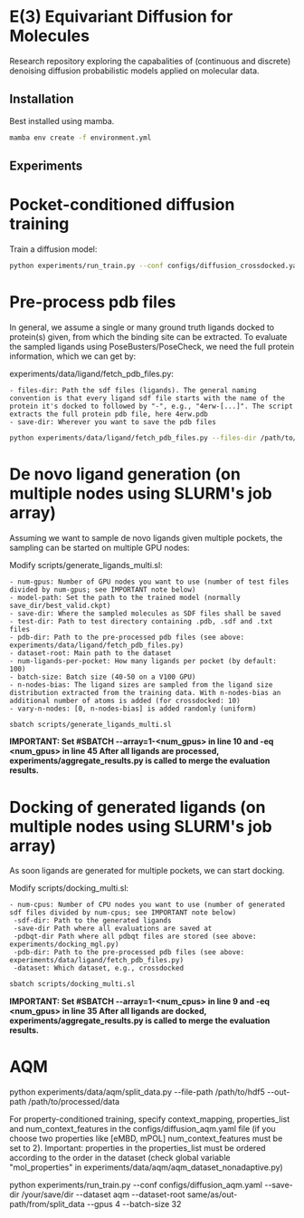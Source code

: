 # E(3) Equivariant Diffusion for Molecules

Research repository exploring the capabalities of (continuous and discrete) denoising diffusion probabilistic models applied on molecular data.

## Installation
Best installed using mamba.
```bash
mamba env create -f environment.yml
```

## Experiments

# Pocket-conditioned diffusion training
Train a diffusion model:
```bash
python experiments/run_train.py --conf configs/diffusion_crossdocked.yaml --save-dir /your/save/dir --gpus 8 --batch-size 8 --num-bond-classes 5 --loss-weighting snr_t --lr 3.0e-4
```

# Pre-process pdb files

In general, we assume a single or many ground truth ligands docked to protein(s) given, from which the binding site can be extracted. 
To evaluate the sampled ligands using PoseBusters/PoseCheck, we need the full protein information, which we can get by:

experiments/data/ligand/fetch_pdb_files.py:

    - files-dir: Path the sdf files (ligands). The general naming convention is that every ligand sdf file starts with the name of the protein it's docked to followed by "-", e.g., "4erw-[...]". The script extracts the full protein pdb file, here 4erw.pdb
    - save-dir: Wherever you want to save the pdb files

```bash
python experiments/data/ligand/fetch_pdb_files.py --files-dir /path/to/sdf_files --save-dir /path/to/pdb_dir
```


# De novo ligand generation (on multiple nodes using SLURM's job array)

Assuming we want to sample de novo ligands given multiple pockets, the sampling can be started on multiple GPU nodes:

Modify scripts/generate_ligands_multi.sl:

    - num-gpus: Number of GPU nodes you want to use (number of test files divided by num-gpus; see IMPORTANT note below)
    - model-path: Set the path to the trained model (normally save_dir/best_valid.ckpt)
    - save-dir: Where the sampled molecules as SDF files shall be saved
    - test-dir: Path to test directory containing .pdb, .sdf and .txt files
    - pdb-dir: Path to the pre-processed pdb files (see above: experiments/data/ligand/fetch_pdb_files.py)
    - dataset-root: Main path to the dataset
    - num-ligands-per-pocket: How many ligands per pocket (by default: 100)
    - batch-size: Batch size (40-50 on a V100 GPU)
    - n-nodes-bias: The ligand sizes are sampled from the ligand size distribution extracted from the training data. With n-nodes-bias an additional number of atoms is added (for crossdocked: 10)
    - vary-n-nodes: [0, n-nodes-bias] is added randomly (uniform)

```bash
sbatch scripts/generate_ligands_multi.sl
```

**IMPORTANT: Set #SBATCH --array=1-<num_gpus> in line 10 and -eq <num_gpus> in line 45
After all ligands are processed, experiments/aggregate_results.py is called to merge the evaluation results.**


# Docking of generated ligands (on multiple nodes using SLURM's job array)

As soon ligands are generated for multiple pockets, we can start docking.

Modify scripts/docking_multi.sl:

    - num-cpus: Number of CPU nodes you want to use (number of generated sdf files divided by num-cpus; see IMPORTANT note below)
     -sdf-dir: Path to the generated ligands 
     -save-dir Path where all evaluations are saved at
     -pdbqt-dir Path where all pdbqt files are stored (see above: experiments/docking_mgl.py)
     -pdb-dir: Path to the pre-processed pdb files (see above: experiments/data/ligand/fetch_pdb_files.py)
     -dataset: Which dataset, e.g., crossdocked

```bash
sbatch scripts/docking_multi.sl
```

**IMPORTANT: Set #SBATCH --array=1-<num_cpus> in line 9 and -eq <num_gpus> in line 35
After all ligands are docked, experiments/aggregate_results.py is called to merge the evaluation results.**



# AQM
python experiments/data/aqm/split_data.py --file-path /path/to/hdf5 --out-path /path/to/processed/data

For property-conditioned training, specify context_mapping, properties_list and num_context_features in the configs/diffusion_aqm.yaml file (if you choose two properties like [eMBD, mPOL] num_context_features must be set to 2). 
Important: properties in the properties_list must be ordered according to the order in the dataset (check global variable "mol_properties" in experiments/data/aqm/aqm_dataset_nonadaptive.py)

python experiments/run_train.py --conf configs/diffusion_aqm.yaml --save-dir /your/save/dir --dataset aqm --dataset-root same/as/out-path/from/split_data --gpus 4 --batch-size 32

